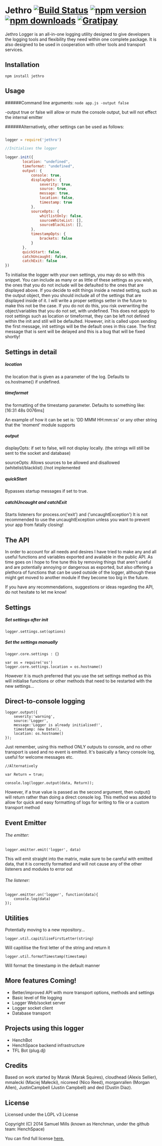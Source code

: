 # Jethro  [![Build Status][travis-image]][travis-url] [![npm version][version-image]][version-url] [![npm downloads](http://img.shields.io/npm/dm/jethro.svg)](https://npmjs.org/package/jethro) [![Gratipay][gratipay-image]][gratipay-url]

Jethro Logger is an all-in-one logging utility designed to give developers the logging tools and flexibility they need within one complete package. It is also designed to be used in cooperation with other tools and transport services.


Installation
------------
`npm install jethro`

## Usage

######Command line arguments:
`node app.js -output false`

-output true or false will allow or mute the console output, but will not effect the internal emitter

######Alternatively, other settings can be used as follows:
```js

logger = require('jethro')

//Initialises the logger

logger.init({
		location: "undefined",
		timeformat: "undefined",
		output: {
			console: true,
			displayOpts: {
				severity: true,
				source: true,
				message: true,
				location: false,
				timestamp: true
			},
			sourceOpts: {
				whitlistOnly: false,
				sourceWhiteList: [],
				sourceBlackList: [],
			},
			timestampOpts: {
				brackets: false
			}
		},
		quickStart: false,
		catchUncaught: false,
		catchExit: false
})
```
To initialise the logger with your own settings, you may do so with this snippet. You can include as many or as little of these settings as you wish, the ones that you do not include will be defaulted to the ones that are displayed above.
	If you decide to edit things inside a nested setting, such as the output object, then you should include all of the settings that are displayed inside of it. I will write a proper settings setter in the future to make this not be the case. If you do not do this, you risk overwriting the object/variables that you do not set, with undefined. This does not apply to root settings such as location or timeformat, they can be left not defined within the init and still will be defaulted.
	However, init is called upon sending the first message, init settings will be the default ones in this case. The first message that is sent will be delayed and this is a bug that will be fixed shortly!

## Settings in detail

##### location

the location that is given as a parameter of the log. Defaults to os.hostname() if undefined. 

##### timeformat 

the formatting of the timestamp parameter. Defaults to something like: [16:31 48s 0076ms]

An example of how it can be set is: 'DD MMM HH:mm:ss' or any other string that the 'moment' module supports

##### output

displayOpts: if set to false, will not display locally. (the strings will still be sent to the socket and database)

sourceOpts: Allows sources to be allowed and disallowed (whitelist/blacklist) //not implemented

##### quickStart

Bypasses startup messages if set to true.

##### catchUncaught and catchExit

Starts listeners for process.on('exit') and ('uncaughtException')
It is not recommended to use the uncaughtException unless you want to prevent your app from fatally closing!

The API
-------

In order to account for all needs and desires I have tried to make any and all useful functions and variables exported and available in the public API. As time goes on I hope to fine tune this by removing things that aren't useful and are potentially annoying or dangerous as exported, but also offering a plethora of functions that can be used outside of the logger, although these might get moved to another module if they become too big in the future.

If you have any recommendations, suggestions or ideas regarding the API, do not hesitate to let me know!  

## Settings

##### Set settings after init
```
logger.settings.set(options)
```

##### Set the settings manually
```
logger.core.settings : {}
```
```
var os = require('os')
logger.core.settings.location = os.hostname()
```
However it is much preferred that you use the set settings method as this will initialise functions or other methods that need to be restarted with the new settings...

##  Direct-to-console logging
```
logger.output({
	severity:'warning', 
	source:'Logger',
	message:'Logger is already initialised!',
	timestamp: new Date(),
	location: os.hostname()
});
```
Just remember, using this method ONLY outputs to console, and no other transport is used and no event is emitted. It's basically a fancy console log, useful for welcome messages etc.
```
//Alternatively

var Return = true;

console.log(logger.output(data, Return));
```
However, if a true value is passed as the second argument, then output() will return rather than doing a direct console log. This method was added to allow for quick and easy formatting of logs for writing to file or a custom transport method

## Event Emitter

###### The emitter:
```
logger.emitter.emit('logger', data)
```
This will emit straight into the matrix, make sure to be careful with emitted data, that it is correctly formatted and will not cause any of the other listeners and modules to error out

###### The listener:
```
logger.emitter.on('logger', function(data){
	console.log(data)
});
```

## Utilities

Potentially moving to a new repository...
```
logger.util.capitiliseFirstLetter(string)
```
Will capitilise the first letter of the string and return it

```
logger.util.formatTimestamp(timestamp) 
```
Will format the timestamp in the default manner

More features Coming!
---------------------
* Better/improved API with more transport options, methods and settings
* Basic level of file logging
* Logger Web/socket server
* Logger socket client
* Database transport

Projects using this logger
--------------------------
* HenchBot
* HenchSpace backend infrastructure
* TFL Bot (plug.dj)

Credits
-------
Based on work started by Marak (Marak Squires), cloudhead (Alexis Sellier), mmalecki (Maciej Małecki), nicoreed (Nico
Reed), morganrallen (Morgan Allen), JustinCampbell (Justin Campbell) and ded (Dustin Diaz).

License
-------
Licensed under the LGPL v3 License

Copyright (C) 2014  Samuel Mills (known as Henchman, under the github team: HenchSpace)

You can find full license [here.](https://github.com/HenchSpace/Jethro/blob/master/LICENSE.txt)

[travis-image]: https://travis-ci.org/HenchSpace/Jethro.svg?branch=master
[travis-url]: https://travis-ci.org/HenchSpace/Jethro

[version-image]: http://img.shields.io/npm/v/jethro.svg
[version-url]: https://npmjs.org/package/jethro

[gratipay-image]: http://img.shields.io/gratipay/Hunchmun.svg
[gratipay-url]: https://www.gratipay.com/Hunchmun/